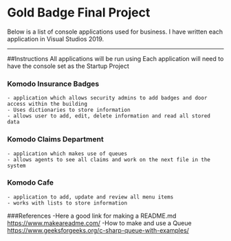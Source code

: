 ﻿# Gold Badge Final Project
Below is a list of console applications used for business. I have written each application in Visual Studios 2019.
_______________________________
##Instructions
All applications will be run using 
Each application will need to have the console set as the Startup Project
### Komodo Insurance Badges
	- application which allows security admins to add badges and door access within the building
	- Uses dictionaries to store information
	- allows user to add, edit, delete information and read all stored data
### Komodo Claims Department
	- application which makes use of queues
	- allows agents to see all claims and work on the next file in the system

### Komodo Cafe 
	- application to add, update and review all menu items
	- works with lists to store information

###References
	-Here a good link for making a README.md https://www.makeareadme.com/
	-How to make and use a Queue https://www.geeksforgeeks.org/c-sharp-queue-with-examples/